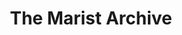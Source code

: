 ---
  title: The Marist Archive
  description: A room at the hub of the College’s collective memories.
  latitude: -26.173795
  longitude: 28.075465
  cards:
    - poi-031-card-001.md   
    - poi-031-card-002.md
    - poi-031-card-003.md
    - poi-031-card-004.md
    - poi-031-card-005.md
    - poi-031-card-006.md
    - poi-031-card-007.md
    - poi-031-card-008.md
---